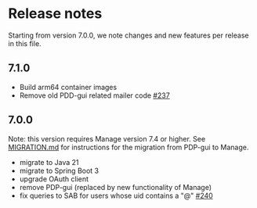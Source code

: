 # Release notes

Starting from version 7.0.0, we note changes and new features per release in this file.

## 7.1.0

 - Build arm64 container images
 - Remove old PDD-gui related mailer code [#237](https://github.com/OpenConext/OpenConext-pdp/issues/237)

## 7.0.0

Note: this version requires Manage version 7.4 or higher.  See [MIGRATION.md](MIGRATION.md)
for instructions for the migration from PDP-gui to Manage.

 - migrate to Java 21
 - migrate to Spring Boot 3
 - upgrade OAuth client
 - remove PDP-gui (replaced by new functionality of Manage)
 - fix queries to SAB for users whose uid contains a "@" [#240](https://github.com/OpenConext/OpenConext-pdp/issues/240)
